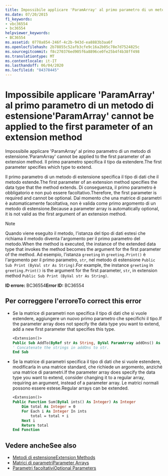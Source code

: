 ```yaml
---
title: Impossibile applicare 'ParamArray' al primo parametro di un metodo di estensione
ms.date: 07/20/2015
f1_keywords:
- vbc36554
- bc36554
helpviewer_keywords:
- BC36554
ms.assetid: 0778a854-246f-4c2b-943d-ea8883b3aa6f
ms.openlocfilehash: 2b78855c52afb3cfe9c16a2b05c78e7d7524825c
ms.sourcegitcommit: f8c270376ed905f6a8896ce0fe25b4f4b38ff498
ms.translationtype: MT
ms.contentlocale: it-IT
ms.lasthandoff: 06/04/2020
ms.locfileid: "84378445"
---
```

# <a name="paramarray-cannot-be-applied-to-the-first-parameter-of-an-extension-method"></a><span data-ttu-id="79a2a-102">Impossibile applicare 'ParamArray' al primo parametro di un metodo di estensione</span><span class="sxs-lookup"><span data-stu-id="79a2a-102">'ParamArray' cannot be applied to the first parameter of an extension method</span></span>

<span data-ttu-id="79a2a-103">Impossibile applicare 'ParamArray' al primo parametro di un metodo di estensione.</span><span class="sxs-lookup"><span data-stu-id="79a2a-103">'ParamArray' cannot be applied to the first parameter of an extension method.</span></span> <span data-ttu-id="79a2a-104">Il primo parametro specifica il tipo da estendere.</span><span class="sxs-lookup"><span data-stu-id="79a2a-104">The first parameter specifies which type to extend.</span></span>

<span data-ttu-id="79a2a-105">Il primo parametro di un metodo di estensione specifica il tipo di dati che il metodo estende.</span><span class="sxs-lookup"><span data-stu-id="79a2a-105">The first parameter of an extension method specifies the data type that the method extends.</span></span> <span data-ttu-id="79a2a-106">Di conseguenza, il primo parametro è obbligatorio e non può essere facoltativo.</span><span class="sxs-lookup"><span data-stu-id="79a2a-106">Therefore, the first parameter is required and cannot be optional.</span></span> <span data-ttu-id="79a2a-107">Dal momento che una matrice di parametri è automaticamente facoltativa, non è valida come primo argomento di un metodo di estensione.</span><span class="sxs-lookup"><span data-stu-id="79a2a-107">Because a parameter array is automatically optional, it is not valid as the first argument of an extension method.</span></span>

> [!NOTE]
> <span data-ttu-id="79a2a-108">Quando viene eseguito il metodo, l'istanza del tipo di dati estesi che richiama il metodo diventa l'argomento per il primo parametro del metodo.</span><span class="sxs-lookup"><span data-stu-id="79a2a-108">When the method is executed, the instance of the extended data type that invokes the method becomes the argument for the first parameter of the method.</span></span> <span data-ttu-id="79a2a-109">Ad esempio, l'istanza `greeting` in `greeting.Print()` è l'argomento per il primo parametro, `str`, nel metodo di estensione `Public Sub Print (ByVal str As String)`.</span><span class="sxs-lookup"><span data-stu-id="79a2a-109">For example, the instance `greeting` in `greeting.Print()` is the argument for the first parameter, `str`, in extension method `Public Sub Print (ByVal str As String)`.</span></span>

<span data-ttu-id="79a2a-110">**ID errore:** BC36554</span><span class="sxs-lookup"><span data-stu-id="79a2a-110">**Error ID:** BC36554</span></span>

## <a name="to-correct-this-error"></a><span data-ttu-id="79a2a-111">Per correggere l'errore</span><span class="sxs-lookup"><span data-stu-id="79a2a-111">To correct this error</span></span>

- <span data-ttu-id="79a2a-112">Se la matrice di parametri non specifica il tipo di dati che si vuole estendere, aggiungere un nuovo primo parametro che specifichi il tipo.</span><span class="sxs-lookup"><span data-stu-id="79a2a-112">If the parameter array does not specify the data type you want to extend, add a new first parameter that specifies this type.</span></span>

  ```vb
  <Extension()>
  Public Sub AddTo(ByRef str As String, ByVal ParamArray addOns() As String)
  ' Concatenate the strings in addOns to str.
  End Sub
  ```

- <span data-ttu-id="79a2a-113">Se la matrice di parametri specifica il tipo di dati che si vuole estendere, modificarla in una matrice standard, che richiede un argomento, anziché una matrice di parametri.</span><span class="sxs-lookup"><span data-stu-id="79a2a-113">If the parameter array does specify the data type you want to extend, consider changing it to a regular array, requiring an argument, instead of a parameter array.</span></span> <span data-ttu-id="79a2a-114">Le matrici normali possono essere estese.</span><span class="sxs-lookup"><span data-stu-id="79a2a-114">Regular arrays can be extended.</span></span>

  ```vb
  <Extension()>
  Public Function Sum(ByVal ints() As Integer) As Integer
      Dim total As Integer = 0
      For Each i As Integer In ints
          total = total + i
      Next i
      Return total
  End Function
  ```

## <a name="see-also"></a><span data-ttu-id="79a2a-115">Vedere anche</span><span class="sxs-lookup"><span data-stu-id="79a2a-115">See also</span></span>

- [<span data-ttu-id="79a2a-116">Metodi di estensione</span><span class="sxs-lookup"><span data-stu-id="79a2a-116">Extension Methods</span></span>](../programming-guide/language-features/procedures/extension-methods.md)
- [<span data-ttu-id="79a2a-117">Matrici di parametri</span><span class="sxs-lookup"><span data-stu-id="79a2a-117">Parameter Arrays</span></span>](../programming-guide/language-features/procedures/parameter-arrays.md)
- [<span data-ttu-id="79a2a-118">Parametri facoltativi</span><span class="sxs-lookup"><span data-stu-id="79a2a-118">Optional Parameters</span></span>](../programming-guide/language-features/procedures/optional-parameters.md)
